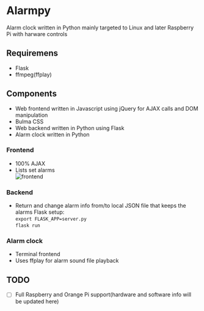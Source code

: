 # Alarmpy
Alarm clock written in Python mainly targeted to Linux and later Raspberry Pi with harware controls
## Requiremens
* Flask
* ffmpeg(ffplay)
## Components
* Web frontend written in Javascript using jQuery for AJAX calls and DOM manipulation
* Bulma CSS
* Web backend written in Python using Flask
* Alarm clock written in Python
### Frontend
* 100% AJAX
* Lists set alarms  
![frontend](https://raw.githubusercontent.com/jaxke/alarmpy/master/Screenshot%20from%202018-05-15%2012-57-10.png)
### Backend
* Return and change alarm info from/to local JSON file that keeps the alarms
Flask setup:  
```export FLASK_APP=server.py```  
```flask run```

### Alarm clock
* Terminal frontend
* Uses ffplay for alarm sound file playback
## TODO
- [ ] Full Raspberry and Orange Pi support(hardware and software info will be updated here)
